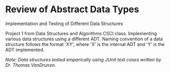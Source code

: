 # Review of Abstract Data Types
Implementation and Testing of Different Data Structures

Project 1 from Data Structures and Algorithms CSCI class. Implementing various data structures using a different ADT.
Naming convention of a data structure follows the format 'XY', where 'X' is the internal ADT and 'Y' is the ADT implemented.

*Note: Data structures tested emparically using JUnit test cases written by Dr. Thomas VanDrunen.*
